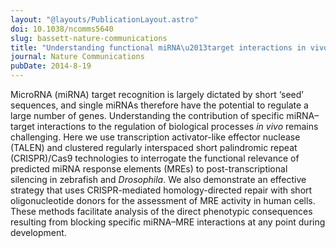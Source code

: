 ```yaml
---
layout: "@layouts/PublicationLayout.astro"
doi: 10.1038/ncomms5640
slug: bassett-nature-communications
title: "Understanding functional miRNA\u2013target interactions in vivo by site-specific genome engineering"
journal: Nature Communications
pubDate: 2014-8-19
---
```


MicroRNA (miRNA) target recognition is largely dictated by short ‘seed’ sequences, and single miRNAs therefore have the potential to regulate a large number of genes. Understanding the contribution of specific miRNA–target interactions to the regulation of biological processes _in vivo_ remains challenging. Here we use transcription activator-like effector nuclease (TALEN) and clustered regularly interspaced short palindromic repeat (CRISPR)/Cas9 technologies to interrogate the functional relevance of predicted miRNA response elements (MREs) to post-transcriptional silencing in zebrafish and _Drosophila_. We also demonstrate an effective strategy that uses CRISPR-mediated homology-directed repair with short oligonucleotide donors for the assessment of MRE activity in human cells. These methods facilitate analysis of the direct phenotypic consequences resulting from blocking specific miRNA–MRE interactions at any point during development.
